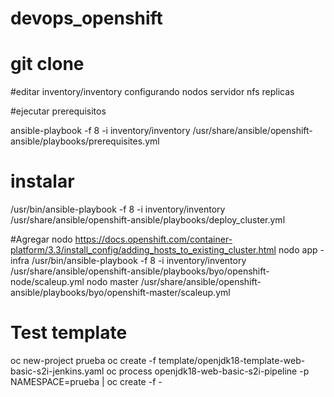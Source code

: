 # devops_openshift

# git clone 

#editar inventory/inventory configurando nodos servidor nfs replicas

#ejecutar prerequisitos

ansible-playbook -f 8 -i inventory/inventory /usr/share/ansible/openshift-ansible/playbooks/prerequisites.yml

# instalar 

/usr/bin/ansible-playbook -f 8 -i inventory/inventory /usr/share/ansible/openshift-ansible/playbooks/deploy_cluster.yml

#Agregar nodo
https://docs.openshift.com/container-platform/3.3/install_config/adding_hosts_to_existing_cluster.html
nodo app - infra
/usr/bin/ansible-playbook -f 8 -i inventory/inventory /usr/share/ansible/openshift-ansible/playbooks/byo/openshift-node/scaleup.yml
nodo master
/usr/share/ansible/openshift-ansible/playbooks/byo/openshift-master/scaleup.yml


# Test template ##

oc new-project prueba
oc create -f template/openjdk18-template-web-basic-s2i-jenkins.yaml
oc process openjdk18-web-basic-s2i-pipeline -p NAMESPACE=prueba  | oc create -f -
